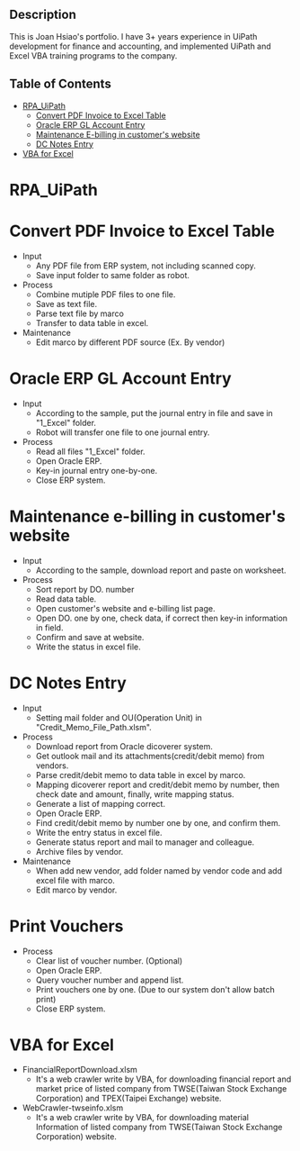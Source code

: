 ## Description

This is Joan Hsiao's portfolio.
I have 3+ years experience in UiPath development for finance and accounting, and implemented UiPath and Excel VBA training programs to the company.

## Table of Contents

* [RPA_UiPath](#rpa_uipath)
  * [Convert PDF Invoice to Excel Table](#convert-pdf-invoice-to-excel-table)
  * [Oracle ERP GL Account Entry](#oracle-erp-gl-account-entry)
  * [Maintenance E-billing in customer's website](#maintenance-e-billing-in-customers-website)
  * [DC Notes Entry](#dc-notes-entry)
* [VBA for Excel](#vba-for-excel)

# RPA_UiPath

# Convert PDF Invoice to Excel Table

* Input 
  * Any PDF file from ERP system, not including scanned copy.
  * Save input folder to same folder as robot.
* Process
  * Combine mutiple PDF files to one file.
  * Save as text file.
  * Parse text file by marco
  * Transfer to data table in excel.
* Maintenance
  * Edit marco by different PDF source (Ex. By vendor) 

# Oracle ERP GL Account Entry

* Input 
  * According to the sample, put the journal entry in file and save in "1_Excel" folder.
  * Robot will transfer one file to one journal entry.
* Process
  * Read all files "1_Excel" folder.
  * Open Oracle ERP.
  * Key-in journal entry one-by-one.
  * Close ERP system.

# Maintenance e-billing in customer's website

* Input 
  * According to the sample, download report and paste on worksheet.
* Process
  * Sort report by DO. number
  * Read data table.
  * Open customer's website and e-billing list page.
  * Open DO. one by one, check data, if correct then key-in information in field.
  * Confirm and save at website.
  * Write the status in excel file.
  
# DC Notes Entry
* Input 
  * Setting mail folder and OU(Operation Unit) in "Credit_Memo_File_Path.xlsm".
* Process
  * Download report from Oracle dicoverer system.
  * Get outlook mail and its attachments(credit/debit memo) from vendors.
  * Parse credit/debit memo to data table in excel by marco.
  * Mapping dicoverer report and credit/debit memo by number, then check date and amount, finally, write mapping status.
  * Generate a list of mapping correct.
  * Open Oracle ERP.
  * Find credit/debit memo by number one by one, and confirm them.
  * Write the entry status in excel file.
  * Generate status report and mail to manager and colleague.
  * Archive files by vendor.
* Maintenance
  * When add new vendor, add folder named by vendor code and add excel file with marco.
  * Edit marco by vendor.
  
# Print Vouchers 

* Process
  * Clear list of voucher number. (Optional)
  * Open Oracle ERP.
  * Query voucher number and append list.
  * Print vouchers one by one. (Due to our system don't allow batch print)  
  * Close ERP system.
  
# VBA for Excel
* FinancialReportDownload.xlsm
  * It's a web crawler write by VBA, for downloading financial report and market price of listed company from TWSE(Taiwan Stock Exchange Corporation) and TPEX(Taipei Exchange) website.
* WebCrawler-twseinfo.xlsm
  * It's a web crawler write by VBA, for downloading material Information of listed company from TWSE(Taiwan Stock Exchange Corporation) website.